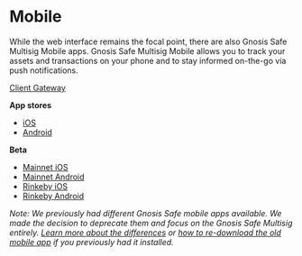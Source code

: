 # Mobile

While the web interface remains the focal point, there are also Gnosis Safe Multisig Mobile apps. Gnosis Safe Multisig Mobile allows you to track your assets and transactions on your phone and to stay informed on-the-go via push notifications.

[Client Gateway](https://github.com/gnosis/safe-client-gateway)

**App stores**

* [iOS](https://apps.apple.com/app/id1515759131)
* [Android](https://play.google.com/store/apps/details?id=io.gnosis.safe)

**Beta**

* [Mainnet iOS](https://testflight.apple.com/join/c6k0CIUk)
* [Mainnet Android](https://appdistribution.firebase.dev/i/401cf2ea8afd6ed8)
* [Rinkeby iOS](https://testflight.apple.com/join/U8NviSFl)
* [Rinkeby Android](https://appdistribution.firebase.dev/i/8ecc0367c2001086)

_Note: We previously had different Gnosis Safe mobile apps available. We made the decision to deprecate them and focus on the Gnosis Safe Multisig entirely._ [_Learn more about the differences_](https://help.gnosis-safe.io/en/articles/4100541-gnosis-safe-multisig-vs-legacy-safe-mobile-app) _or_ [_how to re-download the old mobile app_](https://help.gnosis-safe.io/en/articles/4290400-how-to-re-download-the-legacy-gnosis-safe-mobile-app) _if you previously had it installed._

